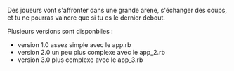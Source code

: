 Des joueurs vont s'affronter dans une grande arène, s'échanger des coups, et tu ne pourras vaincre que si tu es le dernier debout.

Plusieurs versions sont disponbiles :
- version 1.0 assez simple avec le app.rb
- version 2.0 un peu plus complexe avec le app_2.rb
- version 3.0 plus complexe avec le app_3.rb